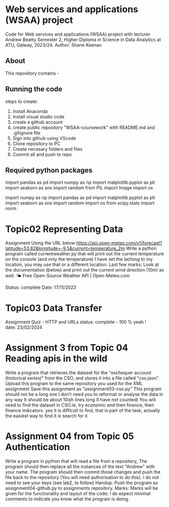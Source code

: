 
# Web services and applications (WSAA) project 
Code for Web services and applications (WSAA) project with lecturer Andrew Beatty 
Semester 2, Higher Diploma in Science in Data Analytics at ATU, Galway, 2023/24. 
Author: Shane Keenan 


## About 

This repository contains  - 


## Running the code 

steps to create:  

1. Install Anaconda 
2. Install visual studio code 
3. create a github account 
4. create public repository "WSAA-coursework" with README.md and .gitignore file
5. Sign into github using VScode 
6. Clone repository to PC 
7. Create necesary folders and files
8. Commit all and push to repo 

## Required python packages

import pandas as pd
import numpy as np
import matplotlib.pyplot as plt
import seaborn as sns
import random 
from PIL import Image
import os

import numpy as np 
import pandas as pd 
import matplotlib.pyplot as plt 
import seaborn as sns 
import random 
import os
from scipy.stats import norm





















# Topic02 Representing Data

Assignment
Using the URL below
https://api.open-meteo.com/v1/forecast?latitude=53.82&longitude=-9.5&current=temperature_2m
Write a python program called currentweather.py that will print out the current temperature on the console (and only the temperature)
I have set the lat/long to my location, you may use that or a different location.
Last few marks:
Look at the documentation (below) and print out the current wind direction (10m) as well.
🌤️ Free Open-Source Weather API | Open-Meteo.com

Status: complete 
Date: 17/11/2023


# Topic03 Data Transfer

Assignment 
Quiz - HTTP and URLs 
status: complete - 100 % yeah !  
date: 23/02/2024


# Assignment 3 from Topic 04 Reading apis in the wild

Write a program that retrieves the dataset for the "exchequer account (historical series)" from the CSO, and stores it into a file called "cso.json".
Upload this program to the same repository you used for the XML assignment
Save this assignment as "assignment03-cso.py"
This program should not be a long one
I don't need you to reformat or analyse the data in any way
It should be about 10ish lines long (I have not counted)
You will need to find the dataset in CSO.ie, try economic and then finance, then finance indicators. yes it is difficult to find, that is part of the task, actually the easiest way to find it is search for it.



# Assignment 04 from Topic 05 Authentication

Write a program in python that will read a file from a repository, 
The program should then replace all the instances of the text "Andrew" with your name. 
The program should then commit those changes and push the file back to the repository (You will need authorisation to do this).
I do not need to see your keys (see lab2, to follow)
Handup: Push the program as assignment04-github.py to assignments repository.
Marks: Marks will be given for the functionality and layout of the code; I do expect minimal comments to indicate you know what the program is doing.



